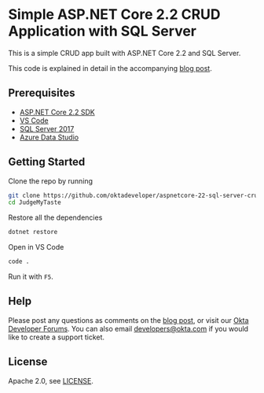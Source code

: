 # Simple ASP.NET Core 2.2 CRUD Application with SQL Server

This is a simple CRUD app built with ASP.NET Core 2.2 and SQL Server.

This code is explained in detail in the accompanying [blog post]().

## Prerequisites

* [ASP.NET Core 2.2 SDK](https://dotnet.microsoft.com/download/dotnet-core/2.2)
* [VS Code](https://code.visualstudio.com/download)
* [SQL Server 2017](https://www.microsoft.com/en-us/sql-server/sql-server-downloads)
* [Azure Data Studio](https://docs.microsoft.com/en-us/sql/azure-data-studio/download?view=sql-server-2017)

## Getting Started

Clone the repo by running

```sh
git clone https://github.com/oktadeveloper/aspnetcore-22-sql-server-crud-example.git JudgeMyTaste
cd JudgeMyTaste
```

Restore all the dependencies

```sh
dotnet restore
```

Open in VS Code

```sh
code .
```

Run it with `F5`.

## Help

Please post any questions as comments on the [blog post](), or visit our [Okta Developer Forums](https://devforum.okta.com/). You can also email developers@okta.com if you would like to create a support ticket.

## License

Apache 2.0, see [LICENSE](LICENSE).